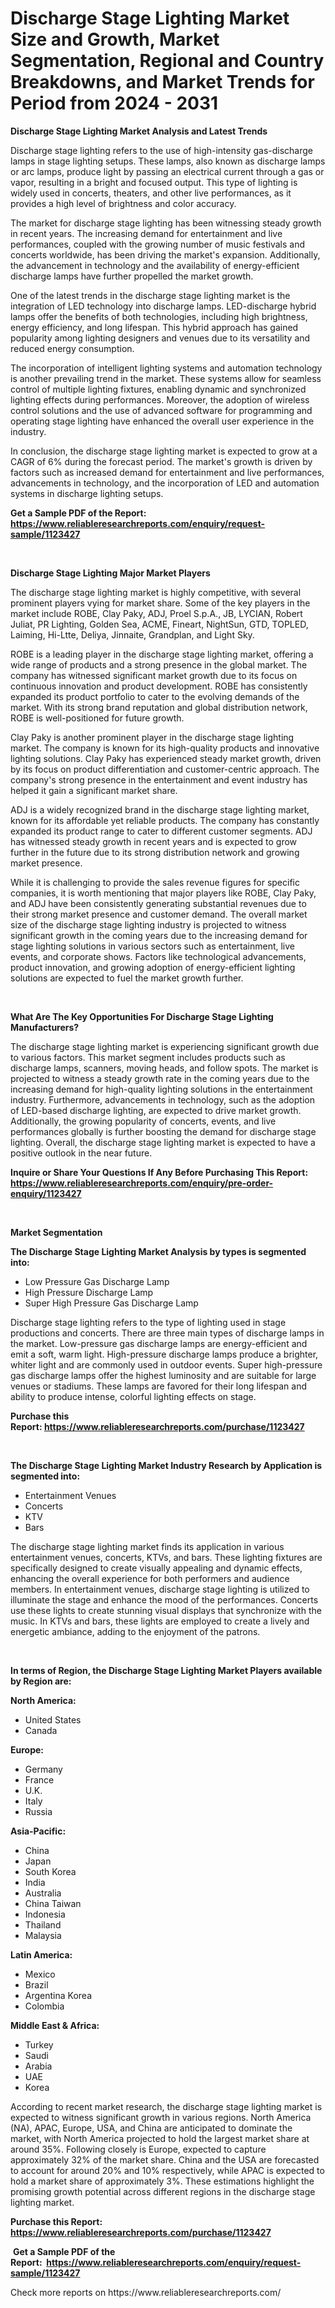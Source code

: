 <p><h1>Discharge Stage Lighting Market Size and Growth, Market Segmentation, Regional and Country Breakdowns, and Market Trends for Period from 2024 -  2031</h1></p><p><strong>Discharge Stage Lighting Market Analysis and Latest Trends</strong></p>
<p><p>Discharge stage lighting refers to the use of high-intensity gas-discharge lamps in stage lighting setups. These lamps, also known as discharge lamps or arc lamps, produce light by passing an electrical current through a gas or vapor, resulting in a bright and focused output. This type of lighting is widely used in concerts, theaters, and other live performances, as it provides a high level of brightness and color accuracy.</p><p>The market for discharge stage lighting has been witnessing steady growth in recent years. The increasing demand for entertainment and live performances, coupled with the growing number of music festivals and concerts worldwide, has been driving the market's expansion. Additionally, the advancement in technology and the availability of energy-efficient discharge lamps have further propelled the market growth.</p><p>One of the latest trends in the discharge stage lighting market is the integration of LED technology into discharge lamps. LED-discharge hybrid lamps offer the benefits of both technologies, including high brightness, energy efficiency, and long lifespan. This hybrid approach has gained popularity among lighting designers and venues due to its versatility and reduced energy consumption.</p><p>The incorporation of intelligent lighting systems and automation technology is another prevailing trend in the market. These systems allow for seamless control of multiple lighting fixtures, enabling dynamic and synchronized lighting effects during performances. Moreover, the adoption of wireless control solutions and the use of advanced software for programming and operating stage lighting have enhanced the overall user experience in the industry.</p><p>In conclusion, the discharge stage lighting market is expected to grow at a CAGR of 6% during the forecast period. The market's growth is driven by factors such as increased demand for entertainment and live performances, advancements in technology, and the incorporation of LED and automation systems in discharge lighting setups.</p></p>
<p><strong>Get a Sample PDF of the Report:&nbsp; <a href="https://www.reliableresearchreports.com/enquiry/request-sample/1123427">https://www.reliableresearchreports.com/enquiry/request-sample/1123427</a></strong></p>
<p>&nbsp;</p>
<p><strong>Discharge Stage Lighting Major Market Players</strong></p>
<p><p>The discharge stage lighting market is highly competitive, with several prominent players vying for market share. Some of the key players in the market include ROBE, Clay Paky, ADJ, Proel S.p.A., JB, LYCIAN, Robert Juliat, PR Lighting, Golden Sea, ACME, Fineart, NightSun, GTD, TOPLED, Laiming, Hi-Ltte, Deliya, Jinnaite, Grandplan, and Light Sky. </p><p>ROBE is a leading player in the discharge stage lighting market, offering a wide range of products and a strong presence in the global market. The company has witnessed significant market growth due to its focus on continuous innovation and product development. ROBE has consistently expanded its product portfolio to cater to the evolving demands of the market. With its strong brand reputation and global distribution network, ROBE is well-positioned for future growth.</p><p>Clay Paky is another prominent player in the discharge stage lighting market. The company is known for its high-quality products and innovative lighting solutions. Clay Paky has experienced steady market growth, driven by its focus on product differentiation and customer-centric approach. The company's strong presence in the entertainment and event industry has helped it gain a significant market share.</p><p>ADJ is a widely recognized brand in the discharge stage lighting market, known for its affordable yet reliable products. The company has constantly expanded its product range to cater to different customer segments. ADJ has witnessed steady growth in recent years and is expected to grow further in the future due to its strong distribution network and growing market presence.</p><p>While it is challenging to provide the sales revenue figures for specific companies, it is worth mentioning that major players like ROBE, Clay Paky, and ADJ have been consistently generating substantial revenues due to their strong market presence and customer demand. The overall market size of the discharge stage lighting industry is projected to witness significant growth in the coming years due to the increasing demand for stage lighting solutions in various sectors such as entertainment, live events, and corporate shows. Factors like technological advancements, product innovation, and growing adoption of energy-efficient lighting solutions are expected to fuel the market growth further.</p></p>
<p>&nbsp;</p>
<p><strong>What Are The Key Opportunities For Discharge Stage Lighting Manufacturers?</strong></p>
<p><p>The discharge stage lighting market is experiencing significant growth due to various factors. This market segment includes products such as discharge lamps, scanners, moving heads, and follow spots. The market is projected to witness a steady growth rate in the coming years due to the increasing demand for high-quality lighting solutions in the entertainment industry. Furthermore, advancements in technology, such as the adoption of LED-based discharge lighting, are expected to drive market growth. Additionally, the growing popularity of concerts, events, and live performances globally is further boosting the demand for discharge stage lighting. Overall, the discharge stage lighting market is expected to have a positive outlook in the near future.</p></p>
<p><strong>Inquire or Share Your Questions If Any Before Purchasing This Report: <a href="https://www.reliableresearchreports.com/enquiry/pre-order-enquiry/1123427">https://www.reliableresearchreports.com/enquiry/pre-order-enquiry/1123427</a></strong></p>
<p>&nbsp;</p>
<p><strong>Market Segmentation</strong></p>
<p><strong>The Discharge Stage Lighting Market Analysis by types is segmented into:</strong></p>
<p><ul><li>Low Pressure Gas Discharge Lamp</li><li>High Pressure Discharge Lamp</li><li>Super High Pressure Gas Discharge Lamp</li></ul></p>
<p><p>Discharge stage lighting refers to the type of lighting used in stage productions and concerts. There are three main types of discharge lamps in the market. Low-pressure gas discharge lamps are energy-efficient and emit a soft, warm light. High-pressure discharge lamps produce a brighter, whiter light and are commonly used in outdoor events. Super high-pressure gas discharge lamps offer the highest luminosity and are suitable for large venues or stadiums. These lamps are favored for their long lifespan and ability to produce intense, colorful lighting effects on stage.</p></p>
<p><strong>Purchase this Report:&nbsp;<a href="https://www.reliableresearchreports.com/purchase/1123427">https://www.reliableresearchreports.com/purchase/1123427</a></strong></p>
<p>&nbsp;</p>
<p><strong>The Discharge Stage Lighting Market Industry Research by Application is segmented into:</strong></p>
<p><ul><li>Entertainment Venues</li><li>Concerts</li><li>KTV</li><li>Bars</li></ul></p>
<p><p>The discharge stage lighting market finds its application in various entertainment venues, concerts, KTVs, and bars. These lighting fixtures are specifically designed to create visually appealing and dynamic effects, enhancing the overall experience for both performers and audience members. In entertainment venues, discharge stage lighting is utilized to illuminate the stage and enhance the mood of the performances. Concerts use these lights to create stunning visual displays that synchronize with the music. In KTVs and bars, these lights are employed to create a lively and energetic ambiance, adding to the enjoyment of the patrons.</p></p>
<p>&nbsp;</p>
<p><strong>In terms of Region, the Discharge Stage Lighting Market Players available by Region are:</strong></p>
<p>
    <p> <strong> North America: </strong>
        <ul>
            <li>United States</li>
            <li>Canada</li>
        </ul>
        </p> 
    <p> <strong> Europe: </strong>
        <ul>
            <li>Germany</li>
            <li>France</li>
            <li>U.K.</li>
            <li>Italy</li>
            <li>Russia</li>
        </ul>
        </p> 
    <p> <strong> Asia-Pacific: </strong>
        <ul>
            <li>China</li>
            <li>Japan</li>
            <li>South Korea</li>
            <li>India</li>
            <li>Australia</li>
            <li>China Taiwan</li>
            <li>Indonesia</li>
            <li>Thailand</li>
            <li>Malaysia</li>
        </ul>
        </p> 
    <p> <strong> Latin America: </strong>
        <ul>
            <li>Mexico</li>
            <li>Brazil</li>
            <li>Argentina Korea</li>
            <li>Colombia</li>
        </ul>
        </p> 
    <p> <strong> Middle East & Africa: </strong>
        <ul>
            <li>Turkey</li>
            <li>Saudi</li>
            <li>Arabia</li>
            <li>UAE</li>
            <li>Korea</li>
        </ul>
    </p>
    </p>
<p><p>According to recent market research, the discharge stage lighting market is expected to witness significant growth in various regions. North America (NA), APAC, Europe, USA, and China are anticipated to dominate the market, with North America projected to hold the largest market share at around 35%. Following closely is Europe, expected to capture approximately 32% of the market share. China and the USA are forecasted to account for around 20% and 10% respectively, while APAC is expected to hold a market share of approximately 3%. These estimations highlight the promising growth potential across different regions in the discharge stage lighting market.</p></p>
<p><strong>Purchase this Report: <a href="https://www.reliableresearchreports.com/purchase/1123427">https://www.reliableresearchreports.com/purchase/1123427</a></strong></p>
<p>&nbsp;<strong>Get a Sample PDF of the Report:&nbsp;&nbsp;<a href="https://www.reliableresearchreports.com/enquiry/request-sample/1123427">https://www.reliableresearchreports.com/enquiry/request-sample/1123427</a></strong></p>
<p><strong></strong></p>
<p>Check more reports on https://www.reliableresearchreports.com/</p>